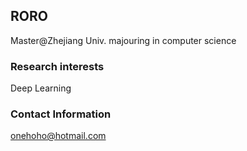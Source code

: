 ## RORO

Master@Zhejiang Univ. 
majouring in computer science

### Research interests

Deep Learning

### Contact Information

onehoho@hotmail.com
